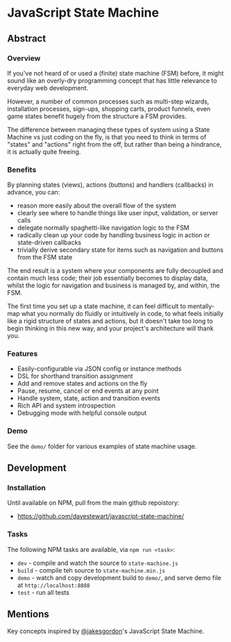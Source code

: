 # JavaScript State Machine

## Abstract

### Overview

If you've not heard of or used a (finite) state machine (FSM) before, it might sound like an overly-dry programming concept that has little relevance to everyday web development. 

However, a number of common processes such as multi-step wizards, installation processes, sign-ups, shopping carts, product funnels, even game states benefit hugely from the structure a FSM provides.

The difference between managing these types of system using a State Machine vs just coding on the fly, is that you need to think in terms of "states" and "actions" right from the off, but rather than being a hindrance, it is actually quite freeing.

### Benefits

By planning states (views), actions (buttons) and handlers (callbacks) in advance, you can:
 
- reason more easily about the overall flow of the system
- clearly see where to handle things like user input, validation, or server calls
- delegate normally spaghetti-like navigation logic to the FSM
- radically clean up your code by handling business logic in action or state-driven callbacks
- trivially derive secondary state for items such as navigation and buttons from the FSM state

The end result is a system where your components are fully decoupled and contain much less code; their job essentially becomes to display data, whilst the logic for navigation and business is managed by, and within, the FSM.

The first time you set up a state machine, it can feel difficult to mentally-map what you normally do fluidly or intuitively in code, to what feels initially like a rigid structure of states and actions, but it doesn't take too long to begin thinking in this new way, and your project's architecture will thank you.

### Features

- Easily-configurable via JSON config or instance methods
- DSL for shorthand transition assignment
- Add and remove states and actions on the fly
- Pause, resume, cancel or end events at any point
- Handle system, state, action and transition events
- Rich API and system introspection
- Debugging mode with helpful console output


### Demo

See the `demo/` folder for various examples of state machine usage.
 

## Development

### Installation

Until available on NPM, pull from the main github repoistory:

- https://github.com/davestewart/javascript-state-machine/


### Tasks

The following NPM tasks are available, via `npm run <task>`:

- `dev` - compile and watch the source to `state-machine.js`
- `build` - compile teh source to `state-machine.min.js`
- `demo` - watch and copy development build to `demo/`, and serve demo file at `http://localhost:8888`
- `test` - run all tests


## Mentions

Key concepts inspired by [@jakesgordon](https://github.com/jakesgordon/javascript-state-machine/)'s JavaScript State Machine.